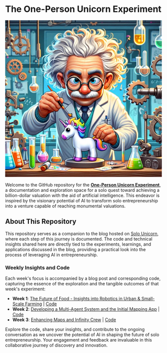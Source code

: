 # The One-Person Unicorn Experiment

![Cover Image](3e10fb35-cc9f-4182-bf1e-fb816841dd41_1024x1024.webp)

Welcome to the GitHub repository for the [**One-Person Unicorn Experiment**](https://solounicorn.substack.com/), a documentation and exploration space for a solo quest toward achieving a billion-dollar valuation with the aid of artificial intelligence. This endeavor is inspired by the visionary potential of AI to transform solo entrepreneurship into a venture capable of reaching monumental valuations.

## About This Repository

This repository serves as a companion to the blog hosted on [Solo Unicorn](https://solounicorn.substack.com/), where each step of this journey is documented. The code and technical insights shared here are directly tied to the experiments, learnings, and applications discussed in the blog, providing a practical look into the process of leveraging AI in entrepreneurship.

### Weekly Insights and Code

Each week's focus is accompanied by a blog post and corresponding code, capturing the essence of the exploration and the tangible outcomes of that week's experiment:

- **Week 1**: [The Future of Food - Insights into Robotics in Urban & Small-Scale Farming](https://solounicorn.substack.com/p/week-1-the-future-of-food-insights) | [Code](https://github.com/Growbotics-AI/solo-unicorn-code/tree/main/week-1)
- **Week 2**: [Developing a Multi-Agent System and the Initial Mapping App](https://solounicorn.substack.com/p/week-2-developing-a-multi-agent-system) | [Code](https://github.com/Growbotics-AI/solo-unicorn-code/tree/main/week-2)
- **Week 3**: [Enhancing Maps and Infinity Crew](https://solounicorn.substack.com/p/week-2-developing-a-multi-agent-system) | [Code](https://github.com/Growbotics-AI/solo-unicorn-code/tree/main/week-3)

Explore the code, share your insights, and contribute to the ongoing conversation as we uncover the potential of AI in shaping the future of solo entrepreneurship. Your engagement and feedback are invaluable in this collaborative journey of discovery and innovation.


